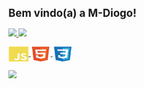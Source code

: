 ## Bem vindo(a) a M-Diogo!

 <div>
   <a href="https://github.com/M-Diogo">
   <img height="167em" src="https://github-readme-stats.vercel.app/api?username=M-Diogo&show_icons=true&theme=highcontrast&include_all_commits=true&count_private=true"/>
   <img height="167em" src="https://github-readme-stats.vercel.app/api/top-langs/?username=M-Diogo&layout=compact&langs_count=6&theme=highcontrast"/>

</div>
<div style="display: inline_block"><br>
  <img align="center" alt="Js" height="30" width="40" src="https://raw.githubusercontent.com/devicons/devicon/master/icons/javascript/javascript-plain.svg">
  <img align="center" alt="HTML" height="30" width="40" src="https://raw.githubusercontent.com/devicons/devicon/master/icons/html5/html5-original.svg">
  <img align="center" alt="CSS" height="30" width="40" src="https://raw.githubusercontent.com/devicons/devicon/master/icons/css3/css3-original.svg">
</div>
 
 <br>
 
<div> 
  <a href="https://www.linkedin.com/in/marcoscferreira/" target="_blank"><img src="https://img.shields.io/badge/-LinkedIn-%230077B5?style=for-the-badge&logo=linkedin&logoColor=white" target="_blank"></a> 

</div>
